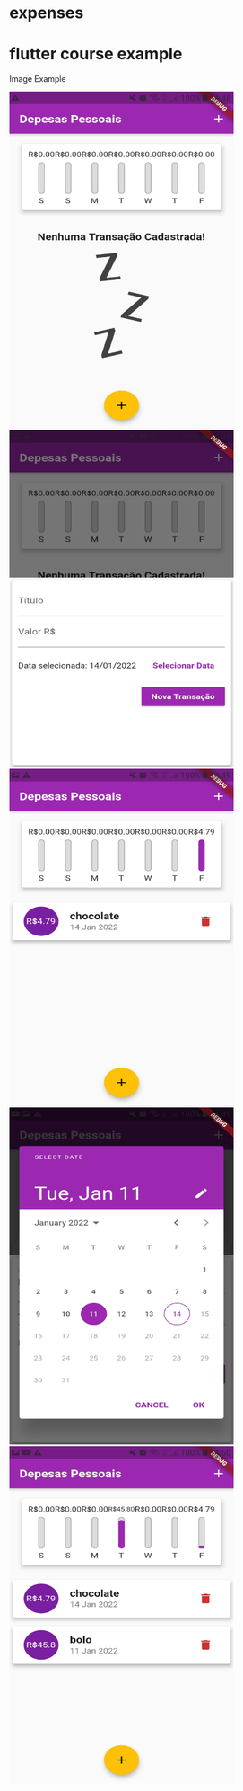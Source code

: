 # expenses
# flutter course example

Image Example

<img src="github/expenses_inicio.jpg" width="400" height="600">
<img src="github/expenses_cadastro.jpg" width="400" height="600">
<img src="github/expenses_pos-cadastro.jpg" width="400" height="600">
<img src="github/expenses_data.jpg" width="400" height="600">
<img src="github/expenses_pos_cadastro_2.jpg" width="400" height="600">
